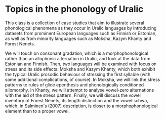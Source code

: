# Topics in the phonology of Uralic

This class is a collection of case studies that aim to illustrate several phonological phenomena as they occur in Uralic languages by introducing datasets from prominent European languages such as Finnish or Estonian, as well as from minority languages such as Moksha, Kazym Khanty and Forest Nenets. 

We will touch on consonant gradation, which is a morphophonological rather than an allophonic alternation in Uralic, and look at the data from Estonian and Finnish. Then, two languages will be examined with focus on stress and its side effects: Moksha and Kazym Khanty, which both exhibit the typical Uralic prosodic behaviour of stressing the first syllable (with some additional complications, of course). In Moksha, we will link the stress patterns to rules of glide epenthesis and phonologically conditioned allomorphy. In Khanty, we will attempt to analyse vowel-zero alternations with the aid of the stress pattern. Finally, we will discuss the vowel inventory of Forest Nenets, its length distinction and the vowel schwa, which, in Salminen's (2007) description, is closer to a morphophonological element than to a proper vowel.